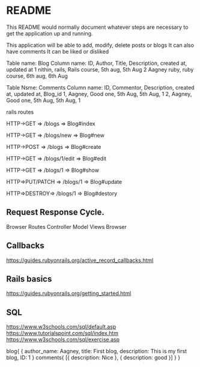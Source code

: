 # README

This README would normally document whatever steps are necessary to get the
application up and running.

This application will be able to add, modify, delete posts or blogs
It can also have comments
It can be liked or disliked

Table name: Blog
Column name: ID, Author, Title, Description, created at, updated at
              1    nithin,  rails, Rails course, 5th aug,   5th Aug
              2    Aagney   ruby,  ruby course,   6th aug,   6th Aug

Table Nsme: Comments
Column name: ID, Commentor, Description, created at, updated at, Blog_id
              1,  Aagney,     Good one,   5th Aug,    5th Aug,    1
              2,  Aagney,     Good one,   5th Aug,    5th Aug,    1


rails routes

HTTP->GET => /blogs => Blog#index

HTTP->GET => /blogs/new => Blog#new

HTTP->POST => /blogs => Blog#create

HTTP->GET => /blogs/1/edit => Blog#edit

HTTP->GET => /blogs/1 => Blog#show

HTTP=>PUT/PATCH => /blogs/1 => Blog#update

HTTP=>DESTROY=> /blogs/1 => Blog#destory

Request Response Cycle.
-----------------------

Browser
Routes
Controller
Model
Views
Browser

Callbacks
---------
https://guides.rubyonrails.org/active_record_callbacks.html


Rails basics
-------------
https://guides.rubyonrails.org/getting_started.html


SQL
---

https://www.w3schools.com/sql/default.asp
https://www.tutorialspoint.com/sql/index.htm
https://www.w3schools.com/sql/exercise.asp

blog{
  {
    author_name: Aagney,
    title: First blog,
    description: This is my first blog,
    ID: 1
  }
comments{
  [{
    description: Nice
  },
  {
    description: good
    }]
}
}
